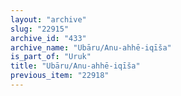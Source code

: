 ```yaml
---
layout: "archive"
slug: "22915"
archive_id: "433"
archive_name: "Ubāru/Anu-ahhē-iqīša"
is_part_of: "Uruk"
title: "Ubāru/Anu-ahhē-iqīša"
previous_item: "22918"
---
```

